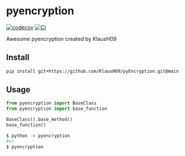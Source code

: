 # pyencryption

[![codecov](https://codecov.io/gh/KlausH09/pyEncryption/branch/main/graph/badge.svg?token=pyEncryption_token_here)](https://codecov.io/gh/KlausH09/pyEncryption)
[![CI](https://github.com/KlausH09/pyEncryption/actions/workflows/main.yml/badge.svg)](https://github.com/KlausH09/pyEncryption/actions/workflows/main.yml)

Awesome pyencryption created by KlausH09

## Install

```bash
pip install git+https://github.com/KlausH09/pyEncryption.git@main
```

## Usage

```py
from pyencryption import BaseClass
from pyencryption import base_function

BaseClass().base_method()
base_function()
```

```bash
$ python -m pyencryption
#or
$ pyencryption
```
